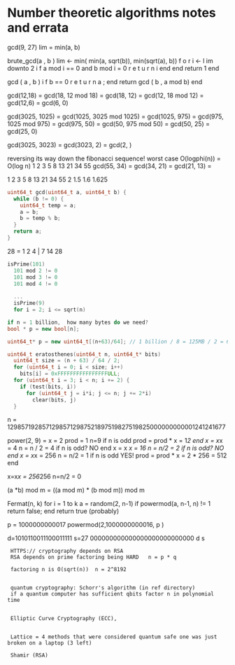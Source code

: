 # Number theoretic algorithms notes and errata

gcd(9, 27)
   lim = min(a, b)





brute_gcd(a , b )
  lim ← min( min(a, sqrt(b)), min(sqrt(a), b))
  f o r i ← l im downto 2
    i f a mod i == 0 and b mod i = 0
      r e t u r n i
    end
  end
  return 1
end
   

gcd ( a , b )
  i f b == 0
    r e t u r n a ;
  end
  return gcd ( b , a mod b)
end


gcd(12,18) = gcd(18, 12 mod 18) = gcd(18, 12) = gcd(12, 18 mod 12) = gcd(12,6) = gcd(6, 0)

gcd(3025, 1025) = gcd(1025, 3025 mod 1025) = gcd(1025, 975) = gcd(975, 1025 mod 975) = gcd(975, 50) = 
   gcd(50, 975 mod 50) = gcd(50, 25) = gcd(25, 0)

   gcd(3025, 3023) = gcd(3023, 2) = gcd(2, )
   
reversing its way down the fibonacci sequence! worst case O(logphi(n)) = O(log n)
1 2 3 5 8 13 21 34 55
gcd(55, 34) = gcd(34, 21) = gcd(21, 13) = 


1   2    3     5    8      13   21   34    55
    2    1.5   1.6  1.625

```cpp
uint64_t gcd(uint64_t a, uint64_t b) {
  while (b != 0) {
    uint64_t temp = a;
    a = b;
    b = temp % b;
  }
  return a;
}
```
28 =     1    2   4  |   7     14     28

```cpp
isPrime(101)
  101 mod 2 != 0
  101 mod 3 != 0
  101 mod 4 != 0
  
  ...
  isPrime(9)
  for i = 2; i <= sqrt(n)

if n = 1 billion,  how many bytes do we need?
bool * p = new bool[n];

uint64_t* p = new uint64_t[(n+63)/64]; // 1 billion / 8 = 125MB / 2 = 62.5Mb

uint64_t eratosthenes(uint64_t n, uint64_t* bits)
  uint64_t size = (n + 63) / 64 / 2;
  for (uint64_t i = 0; i < size; i++)
    bits[i] = 0xFFFFFFFFFFFFFFFFULL;
  for (uint64_t i = 3; i < n; i += 2) {
    if (test(bits, i))
      for (uint64_t j = i*i; j <= n; j += 2*i)
        clear(bits, j)
  }
```

n = 12985719285712985712987521897519827519825000000000001241241677


power(2, 9) = 
   x = 2
   prod = 1
   n=9
   if n is odd
     prod = prod * x = 1*2
   end
   x = x*x = 4
   n = n / 2 = 4
   if n is odd? NO
   end
   x = x *x = 16
   n = n/2 = 2
   if n is odd? NO
   end
   x = x*x = 256
   n = n/2 = 1
   if n is odd YES!
     prod = prod * x = 2 * 256 = 512
   end

   x=x*x = 256*256
   n=n/2 = 0
     

   (a *b) mod m  = ((a mod m) * (b mod m)) mod m


   Fermat(n, k)
     for i = 1 to k
        a = random(2, n-1)
        if powermod(a, n-1, n) != 1
          return false;
      end
      return true (probably)

p = 1000000000017
powermod(2,1000000000016, p )


d=1010110011100011111
s=27
000000000000000000000000000
     d             s


     HTTPS:// cryptography depends on RSA
     RSA depends on prime factoring being HARD   n = p * q

     factoring n is O(sqrt(n))  n = 2^8192


     quantum cryptography: Schorr's algorithm (in ref directory)
     if a quantum computer has sufficient qbits factor n in polynomial time


     Elliptic Curve Cryptography (ECC), 


     Lattice = 4 methods that were considered quantum safe one was just broken on a laptop (3 left)

     Shamir (RSA)

